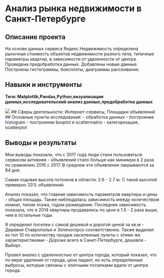 # Анализ рынка недвижимости в Санкт-Петербурге
## Описание проекта
На основе данных сервиса Яндекс.Недвижимость определена рыночная стоимость
объектов недвижимости разного типа, типичные параметры квартир, в зависимости от
удаленности от центра. Проведена предобработка данных. Добавлены новые данные.
Построены гистограммы, боксплоты, диаграммы рассеивания.

## Навыки и инструменты
**Теги: Matplotlib,Pandas,Python,визуализация данных,исследовательский анализ данных,предобработка данных**

<img src="https://img.shields.io/badge/Pandas-black?style=flat-square&logo=pandas&logoColor=orange"/>
## Сферы деятельности:
Интернет-сервисы, Площадки объявлений
## Основные пункты исследования:
- обработка данных
- построение histogram
- построение boxplot и scattermatrix
- категоризация, scatterplot

## Выводы и результаты
   Мои выводы показали, что с 2017 года люди стали пользоваться сервисом активнее - объявлений стало больше как минимум в 2 раза по       сравнению 2016 с 2017. В среднем эти объявления закрываются за 84 дня.

   Самая ходовая высота потолков в области: 2.6 - 2.7 м. С такой высотой примерно 33% объявлений.

   Анализ показал, что главная зависимость параметров квартиры и цены - общая площадь. Также наблюдалась зависимость между количеством     комнат, типом этажа, годом размещения. Последняя зависимость показала, что в 2014 квартиры продавались по цене в 1.5 - 2 раза выше,    чем в остальные годы.

   Я определил поселки с самой дешевой и дорогой ценой за кв.м - Деревня Ставрополье и Зеленогорск соответственно. Также выделил из топ     10 по количеству продаж населенные пункты с этими же характеристиками - Дороже всего в Санкт-Петербурге, дешевле - Выборг.

   Провел анализ с удаленностью от центра города, который показал, что по мере удаления от города, цена падает, но есть определенные       выбросы, которые связаны с элитными поселками вдали от центра города.

